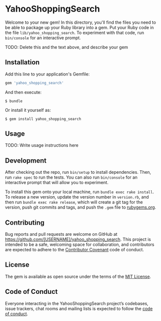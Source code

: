 # YahooShoppingSearch

Welcome to your new gem! In this directory, you'll find the files you need to be able to package up your Ruby library into a gem. Put your Ruby code in the file `lib/yahoo_shopping_search`. To experiment with that code, run `bin/console` for an interactive prompt.

TODO: Delete this and the text above, and describe your gem

## Installation

Add this line to your application's Gemfile:

```ruby
gem 'yahoo_shopping_search'
```

And then execute:

    $ bundle

Or install it yourself as:

    $ gem install yahoo_shopping_search

## Usage

TODO: Write usage instructions here

## Development

After checking out the repo, run `bin/setup` to install dependencies. Then, run `rake spec` to run the tests. You can also run `bin/console` for an interactive prompt that will allow you to experiment.

To install this gem onto your local machine, run `bundle exec rake install`. To release a new version, update the version number in `version.rb`, and then run `bundle exec rake release`, which will create a git tag for the version, push git commits and tags, and push the `.gem` file to [rubygems.org](https://rubygems.org).

## Contributing

Bug reports and pull requests are welcome on GitHub at https://github.com/[USERNAME]/yahoo_shopping_search. This project is intended to be a safe, welcoming space for collaboration, and contributors are expected to adhere to the [Contributor Covenant](http://contributor-covenant.org) code of conduct.

## License

The gem is available as open source under the terms of the [MIT License](https://opensource.org/licenses/MIT).

## Code of Conduct

Everyone interacting in the YahooShoppingSearch project’s codebases, issue trackers, chat rooms and mailing lists is expected to follow the [code of conduct](https://github.com/[USERNAME]/yahoo_shopping_search/blob/master/CODE_OF_CONDUCT.md).
